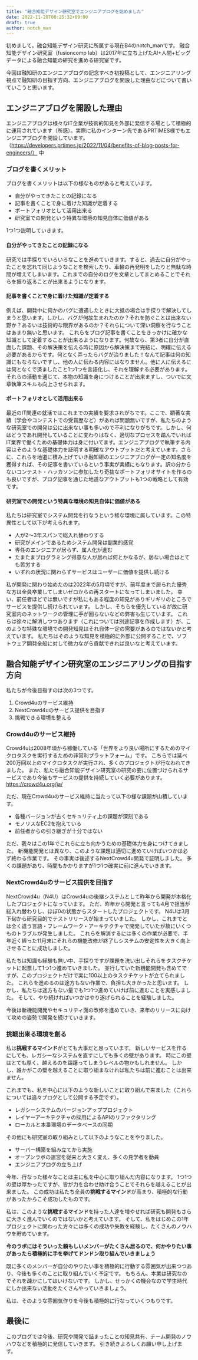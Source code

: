 ```yaml
---
title: "融合知能デザイン研究室でエンジニアブログを始めました"
date: 2022-11-28T00:25:32+09:00
draft: true
author: notch_man
---
```


初めまして。融合知能デザイン研究に所属する現在B4のnotch_manです。
融合知能デザイン研究室（fusioncomp lab）は2017年に立ち上げたAI+人間+ビッグデータによる融合知能の研究を進める研究室です。

今回は融知研のエンジニアブログの記念すべき初投稿として、エンジニアリング視点で融知研の目指す方向、エンジニアブログを開設した理由などについて書いていこうと思います。

<!-- 目次を良い感じに作る -->

## エンジニアブログを開設した理由

エンジニアブログは様々なIT企業が技術的知見を外部に発信する場として積極的に運用されています（所感）。実際に私のインターン先であるPRTIMES様でもエンジニアブログを開設しています。（https://developers.prtimes.jp/2022/11/04/benefits-of-blog-posts-for-engineers/）
中

### ブログを書くメリット

ブログを書くメリットは以下の様なものがあると考えています。

- 自分がやってきたことの記録になる
- 記事を書くことで身に着けた知識が定着する
- ポートフォリオとして活用出来る
- 研究室での開発という特異な環境の知見自体に価値がある

1つ1つ説明していきます。

#### 自分がやってきたことの記録になる

研究では手探りでいろいろなことを進めていきます。すると、過去に自分がやったことを忘れて同じようなことを検索したり、車輪の再発明をしたりと無駄な時間が増えてしまいます。これまでの自分のログを文章としてまとめることでそれらを振り返ることが出来るようになります。

#### 記事を書くことで身に着けた知識が定着する

例えば、開発中に何かのバグに遭遇したときに大抵の場合は手探りで解決してしまうと思います。しかし、バグが何故生まれたのか？それを防ぐことは出来ない野か？あるいは技術的な限界があるのか？それらについて深い洞察を行なうことはあまり無いと思います。
これらをブログ記事を書くことをきっかけに確かな知識として定着することが出来るようになります。何故なら、第3者に自分が直面した課題、その解決策を伝える時に原因から解決策まで完結に、明確に伝える必要があるからです。何となく弄ったらバグが治りました！なんて記事は何の知識にもならないですし、他の人に伝わる内容にはなりません。他に人に伝えるには何となくで済ましたこと1つ1つを言語化し、それを理解する必要があります。それらの活動を通じて、本物の知識を身につけることが出来ますし、ついでに文章執筆スキルも向上させられます。

#### ポートフォリオとして活用出来る

最近のIT関連の就活ではこれまでの実績を要求されがちです。ここで、顕著な実績（学会やコンテストでの受賞歴など）があれば問題無いですが、私たちのような研究室での開発は公に出来ない事も多いので不利になりがちです。しかし、何はどうであれ開発していることに変わりはなく、適切なプロセスを踏んでいればIT業界で働くための基礎体力は身に付いてます。エンジニアブログで執筆する内容はそのような基礎体力を証明する明確なアウトプットだと考えています。さらに、これらを地道に積み上げていき融知研のエンジニアブログが一定の知名度を獲得すれば、その記事を書いているという事実が実績にもなります。訳の分からないコンテスト・ハッカソンに参加したり奇抜なポートフォリオサイトを作るのも良いですが、ブログ記事を通じた地道なアウトプットも1つの戦略として有効です。

#### 研究室での開発という特異な環境の知見自体に価値がある

私たちは研究室でシステム開発を行なうという稀な環境に属しています。この特異性として以下が考えられます。

- 人が2～3年スパンで総入れ替わりする
- 研究がメインであるためシステム開発は副業的感覚
- 専任のエンジニアが居らず、属人化が進む
- たまたまプログラミング得意な人が居れば何とかなるが、居ない場合はとても苦労する
- いずれの状況に関わらずサービスはユーザーに価値を提供し続ける

私が開発に関わり始めたのは2022年の5月頃ですが、前年度まで居られた優秀な方は全員卒業してしまいゼロからの再スタートになってしまいました。
幸い、前任者ほどでは無いですが私にもある程度の知見がありギリギリのところでサービスを提供し続けられています。
しかし、そちらを優先しているが故に研究室内のネットワークの管理に手が回らないなどの弊害も生じています。
これらは徐々に解消しつつあります（これについては別途記事を作成します）が、このような特殊な環境での開発知見はそれ自体一定の需要があるのではないかと考えています。
私たちはそのような知見を積極的に外部に公開することで、ソフトウェア開発全般に対して微力ながら貢献できれば良いなと考えています。

## 融合知能デザイン研究室のエンジニアリングの目指す方向

私たちが今後目指すのは次の3つです。

1. Crowd4uのサービス維持
2. NextCrowd4uのサービス提供を目指す
3. 挑戦できる環境を整える

### Crowd4uのサービス維持

Crowd4uは2008年頃から稼働している「世界をより良い場所にするためのマイクロタスクを実行するための非営利プラットフォーム」です。
こちらでは延べ200万回以上のマイクロタスクが実行され、多くのプロジェクトが行なわれてきました。
また、私たち融合知能デザイン研究室の研究の要に位置づけられるサービスであり今後もサービスの提供を持続していく必要があります。
https://crowd4u.org/ja/

ただ、現在Crowd4uのサービス維持に当たって以下の様な課題が山積しています。

- 各種バージョンが古くセキュリティ上の課題が深刻である
- モノリスなEC2を抱えている
- 前任者からの引き継ぎが十分ではない

ただ、我々はこの1年でこれらに立ち向かうための基礎体力を身につけてきました。
新機能開発とは異なり、このような課題は適切に進めていけばいつかは必ず終わる作業です。
その事実は後述するNextCrowd4u開発で証明しました。
多くの課題があり、時間もかかりますが1つ1つ確実に前に進んでいきます。

### NextCrowd4uのサービス提供を目指す

NextCrowd4u（N4U）はCrowd4uの後継システムとして昨年から開発が本格化したプロジェクトになっています。
ただ、昨年から開発と言っても4月で担当が総入れ替わりし、ほぼ0の状態からスタートしたプロジェクトです。
N4Uは3月下旬から研究目的でテストリリースが始まっていました。
しかし、これまでとは全く違う言語・フレームワーク・アーキテクチャで開発していたが故にいくつものトラブルが発生しました。
これらを解消するには多くの作業が必要で、半年近く経った11月末にそれらの機能改修が終了しシステムの安定性を大きく向上させることに成功しました。

私たちは知識も経験も無い中、手探りですが課題を洗い出しそれらをタスクチケットに起票して1つ1つ進めていきました。
並行していた新機能開発も含めてですが、このプロジェクトだけで実に100以上のタスクチケットが立てられました。
これらを進めるのは途方もない作業で、負担も大きかったと思います。
しかし、私たちは途方もない量でも1つ1つ進めていけば前に進むことを実感しました。
そして、やり続ければいつかはやり遂げられることを経験しました。

今後は新機能開発やセキュリティ面の改修を進めていき、来年のリリースに向けて攻めの姿勢で開発を続けていきます。

### 挑戦出来る環境を創る

私は**挑戦するマインド**がとても大事だと思っています。
新しいサービスを作るにしても、レガシーなシステムを直すにしても多くの壁があります。
時にこの壁はとても厚く、越えるのを躊躇ってしまうレベルの物かもしれません。
しかし、誰かがこの壁を越えることに取り組まなければ私たちは前に進むことは出来ません。

これまでも、私を中心に以下のような新しいことに取り組んで来ました（これらについては追々ブログとして公開する予定です）。

- レガシーシステムのバージョンアッププロジェクト
- レイヤーアーキテクチャの採用によるAPIのリファクタリング
- ローカルと本番環境のデータベースの同期

その他にも研究室の取り組みとして以下のようなことをやりました。

- サーバー構築を組み立てから実施
- オープンラボの運営を従来と大きく変え、多くの見学者を動員
- エンジニアブログの立ち上げ

今年、行なった様々なことは主に私を中心に取り組んだ内容になります。
1つ1つの壁は厚かったですが、皆が力を合わせ助け合うことでそれらを越えることが出来ました。
この成功は私たち全員の**挑戦するマインド**が高まり、積極的な行動があったからこそ成功したものです。

私は、このような**挑戦するマインド**を持った人達を増やせれば研究も開発もさらに大きく進んでいくのではないかと考えています。
そして、私をはじめこの1年プロジェクトに関わった方々には多くの成功や失敗を経験し、たくさんのノウハウを貯めています。

**今のラボにはそういった頼もしいメンバーがたくさん居るので、何かやりたい事があったら積極的に手を挙げてドンドン取り組んでいきましょう**

既に多くのメンバーが自分のやりたい事を積極的に行動する雰囲気が出来つつあり、今後も多くのことに取り組んでいく予定です。
もちろん、本業は研究なのでそれを疎かにしてはいけないです。
しかし、せっかくの機会なので学生時代にしか出来ない活動をたくさんやっていきましょう。

私は、そのような雰囲気作りを今後も積極的に行なっていくつもりです。

## 最後に

このブログでは今後、研究や開発で詰まったことの知見共有、チーム開発のノウハウなどを積極的に発信していきます。
引き続きよろしくお願い申し上げます。
